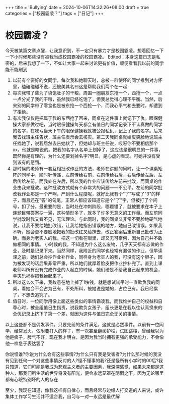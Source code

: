 +++
title = 'Bullying'
date = 2024-10-06T14:32:26+08:00
draft = true
categories = ["校园霸凌？"]
tags = ["日记"]
+++

# 校园霸凌？
今天被某篇文章点醒，让我意识到，不一定只有暴力才是校园霸凌。想着回忆一下一下小时候那些没有被我当成校园霸凌的校园霸凌。
Edited：本身这篇日志是私密的，后来我想了一下，不如让大家一起来讨论更有价值，顺便看看我以前的同学能不能刷到

1. 以前有个要好的女同学，每次我和她聊天时，总被一群使坏的同学推到对方怀里，磕磕碰碰不说，还被美其名曰这是帮助我们两个在一起
2. 每次我带了些为了填饱肚子的干粮，周围一圈朋友东抢一个，西抢一个，一点一点分光了我的干粮，虽然我已经吃饱了，但我总觉得心理不平衡。当然，后来别的同学带了零食也是被东抢一个西抢一个，而我心平气和去要时，却遭到了拒绝。
3. 有次我仅仅是把属于我的东西抢了回来，同桌在这件事上就记下了仇。眼保健操大家都做过吧，当时眼保健操每天都会有值日的同学记录下不认真做的同学的名字，在吃亏当天下午的眼保健操我就被公报私仇，记上了我的名字。后来我去找班主任告状，班主任表示会去核实。第二天我同桌就嬉皮笑脸地说班主任找她了，说我居然去告她状了，但她却与班主任说，哎呀你不要相信那个xx，他就是瞎说的。把我的名字从名单上划掉了，这应该是很明显的一件事，既然你是有理的，为什么还要划掉名字?明显，是心虚的表现。可她并没有受到该有的惩罚。
4. 那时候的老师有一套互相批改作业的方法，老师在讲题的同时，让一个课桌矩阵的同学中，顺时针传递，左前传给右前，右前传给右后，右后传给左后，左后传给左前。而我处在左后，所以我的作业应该传给左前来批改，而同桌的作业由我来批改。这种批改方式就有个非常大的问题——不公平。左前的同学批改我作业那是一个严啊，严到什么程度呢，就好比我有个"了"写成了"3"的样子，而且还在"答"的句尾，正常人都应该知道它是个"了"字，但被打了个问号，扣了分。最重要的是，当时处在冲刺阶段，哪题错了，就被要求在本子上连题目带答案抄一遍，这种情形多了，就多了许多无意义的工作量。而左前同学批改时我又看不见，无法理论。与此同时，我的同桌又非常不要脸地硬气地说，让我不要给她批改错，让我给她指出错误的地方，她自己改错误。如果我不听，她会更不要脸地把我的批改红叉给抹去，改正答案后重新自己批改为正确。而身为老实人的我，把这一切看在眼里，却又无可奈何，因为自己并不敢做相同的事情。
小时候的我，不知道为什么这么废物，几乎天天都有忘做的作业，及时是记录下来。当然同样，我附近的同学也经常有漏做的作业，但早读课之前，她们总会抄作业补作业，同样身为老实人的我，可没有这个胆子，因为被发现的话后果非常严重。所以她们就厚着脸皮把作业抄补完了。直到上课老师叫所有没有完成作业的人起立的时候，她们硬是不给我自己起来的机会，幸灾乐祸得把我抬起来了。
5. 所以这么久下来，我故意在地上掉了1块钱，就是想试试平时一直欺负我的同桌，看她会不会占为己有，不处所料，被她说是她的，占位己有。我已经累了，不想去追究了。
6. 值日时，一位同学用像上面这些类似的事情霸凌我，而我维护自己的权益和自尊心时，被全组值日生指责，说我欺负女孩子，组长更是在我以往认真换来的全优记录上挤下了第一个差，就因为这件与值日完全无关的事情。

以上这些都不是偶发事件，只要先前的条件满足，这就是必然事件。以前有一位同学，经常发火，依附要打人的样子，有一次甚至翻阅护栏，试图跳楼，曾经我以为他是疯子，脾气不好，现在我才明白，是因为我当时拥有更强的承受能力，不会像他一样急于表达罢了

你说怪谁?你说为什么会有这些事情?为什么只有我是受害者?为什么那时候的我没有见到任何一个对这些事情反对的人?怪不懂事的我?还是怪所有小学时的00后?我只知道，它们可能是我成为悲观主义者的主要因素，我深深感觉，如果未来都是这种人，那我们所生活的世界将没有阳光，便会永远笼罩在阴雨之下，因为无论哪里都有心眼特别坏的人的存在

至少，我现在知道，像我这样有自律心，而且经常与边缘人打交道的人来说，或许集体工作学习生活并不适合我，自习与一对一永远是最优解